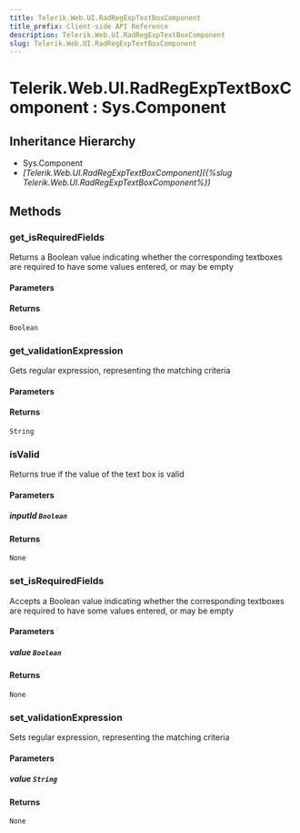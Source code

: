 ```yaml
---
title: Telerik.Web.UI.RadRegExpTextBoxComponent
title_prefix: Client-side API Reference
description: Telerik.Web.UI.RadRegExpTextBoxComponent
slug: Telerik.Web.UI.RadRegExpTextBoxComponent
---
```


# Telerik.Web.UI.RadRegExpTextBoxComponent : Sys.Component 

## Inheritance Hierarchy

* Sys.Component
* *[Telerik.Web.UI.RadRegExpTextBoxComponent]({%slug Telerik.Web.UI.RadRegExpTextBoxComponent%})*


## Methods

###  get_isRequiredFields

Returns a Boolean value indicating whether the corresponding textboxes are required to have some values entered, or may be empty

#### Parameters

#### Returns

`Boolean` 

### get_validationExpression

Gets regular expression, representing the matching criteria

#### Parameters

#### Returns

`String` 

### isValid

Returns true if the value of the text box is valid

#### Parameters

##### inputId `Boolean`

#### Returns

`None` 

### set_isRequiredFields

Accepts a Boolean value indicating whether the corresponding textboxes are required to have some values entered, or may be empty

#### Parameters

##### value `Boolean`

#### Returns

`None` 

### set_validationExpression

Sets regular expression, representing the matching criteria

#### Parameters

##### value `String`

#### Returns

`None` 



